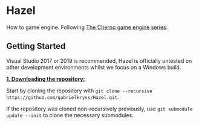 # Hazel
How to game engine. Following [The Cherno game engine series](https://www.youtube.com/watch?v=JxIZbV_XjAs&list=PLlrATfBNZ98dC-V-N3m0Go4deliWHPFwT).

## Getting Started
Visual Studio 2017 or 2019 is recommended, Hazel is officially untested on other development environments whilst we focus on a Windows build.

<ins>**1. Downloading the repository:**</ins>

Start by cloning the repository with `git clone --recursive https://github.com/gabrielkryss/Hazel.git`.

If the repository was cloned non-recursively previously, use `git submodule update --init` to clone the necessary submodules.

